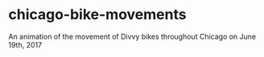 # chicago-bike-movements
An animation of the movement of Divvy bikes throughout Chicago on June 19th, 2017
